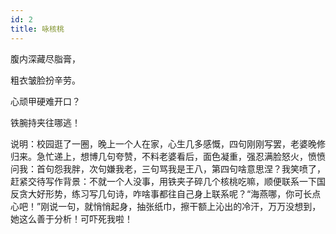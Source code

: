 ```yaml
---
id: 2
title: 咏核桃
---
```

腹内深藏尽脂膏，

粗衣皱脸扮辛劳。

心顽甲硬难开口？

铁腕持夹往哪逃！

说明：校园逛了一圈，晚上一个人在家，心生几多感慨，四句刚刚写罢，老婆晚修归来。急忙递上，想博几句夸赞，不料老婆看后，面色凝重，强忍满脸怒火，愤愤问我：首句怨我胖，次句嫌我老，三句骂我是王八，第四句啥意思涅？我笑喷了，赶紧交待写作背景：不就一个人没事，用铁夹子碎几个核桃吃嘛，顺便联系一下国反贪大好形势，练习写几句诗，咋啥事都往自己身上联系呢？“海燕哪，你可长点心吧！”刚说一句，就悄悄起身，抽张纸巾，擦干额上沁出的冷汗，万万没想到，她这么善于分析！可吓死我啦！
